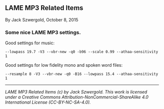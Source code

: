 ## LAME MP3 Related Items

By Jack Szwergold, October 8, 2015

### Some nice LAME MP3 settings.

Good settings for music:

    --lowpass 19.7 -V3 --vbr-new -q0 -b96 --scale 0.99 --athaa-sensitivity 1

Good settings for low fidelity mono and spoken word files:

    --resample 8 -V3 --vbr-new -q0 -B16 --lowpass 15.4 --athaa-sensitivity 1

***

*LAME MP3 Related Items (c) by Jack Szwergold. This work is licensed under a Creative Commons Attribution-NonCommercial-ShareAlike 4.0 International License (CC-BY-NC-SA-4.0).*